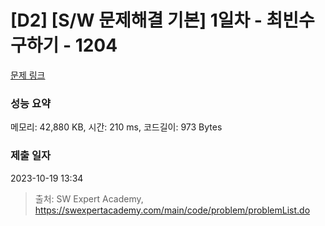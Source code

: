 # [D2] [S/W 문제해결 기본] 1일차 - 최빈수 구하기 - 1204 

[문제 링크](https://swexpertacademy.com/main/code/problem/problemDetail.do?contestProbId=AV13zo1KAAACFAYh) 

### 성능 요약

메모리: 42,880 KB, 시간: 210 ms, 코드길이: 973 Bytes

### 제출 일자

2023-10-19 13:34



> 출처: SW Expert Academy, https://swexpertacademy.com/main/code/problem/problemList.do